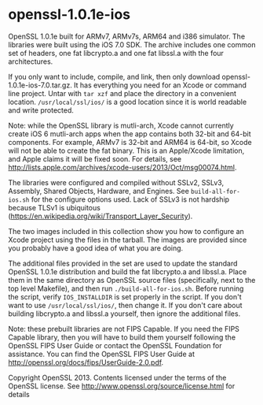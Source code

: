 openssl-1.0.1e-ios
==================

OpenSSL 1.0.1e built for ARMv7, ARMv7s, ARM64 and i386 simulator. The libraries were built using the iOS 7.0 SDK. The archive includes one common set of headers, one fat libcrypto.a and one fat libssl.a with the four architectures.

If you only want to include, compile, and link, then only download openssl-1.0.1e-ios-7.0.tar.gz. It has everything you need for an Xcode or command line project. Untar with `tar xzf` and place the directory in a convenient location. `/usr/local/ssl/ios/` is a good location since it is world readable and write protected.

Note: while the OpenSSL library is mutli-arch, Xcode cannot currently create iOS 6 mutli-arch apps when the app contains both 32-bit and 64-bit components. For example, ARMv7 is 32-bit and ARM64 is 64-bit, so Xcode will not be able to create the fat binary. This is an Apple/Xcode limitation, and Apple claims it will be fixed soon. For details, see http://lists.apple.com/archives/xcode-users/2013/Oct/msg00074.html.

The libraries were configured and compiled without SSLv2, SSLv3, Assembly, Shared Objects, Hardware, and Engines. See `build-all-for-ios.sh` for the configure options used. Lack of SSLv3 is not hardship because TLSv1 is ubiquitous (https://en.wikipedia.org/wiki/Transport_Layer_Security).

The two images included in this collection show you how to configure an Xcode project using the files in the tarball. The images are provided since you probably have a good idea of what you are doing.

The additional files provided in the set are used to update the standard OpenSSL 1.0.1e distribution and build the fat libcrypto.a and libssl.a. Place them in the same directory as OpenSSL source files (specifically, next to the top level Makefile), and then run `./build-all-for-ios.sh`. Before running the script, verify `IOS_INSTALLDIR` is set properly in the script. If you don't want to use `/usr/local/ssl/ios/`, then change it. If you don't care about building libcrypto.a and libssl.a yourself, then ignore the additional files.

Note: these prebuilt libraries are not FIPS Capable. If you need the FIPS Capable library, then you will have to build them yourself following the OpenSSL FIPS User Guide or contact the OpenSSL Foundation for assistance. You can find the OpenSSL FIPS User Guide at http://openssl.org/docs/fips/UserGuide-2.0.pdf.

Copyright OpenSSL 2013. Contents licensed under the terms of the OpenSSL license. See http://www.openssl.org/source/license.html for details
